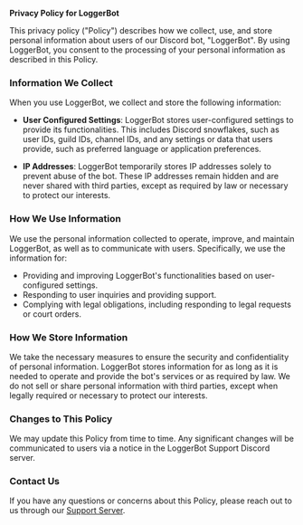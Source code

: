 **Privacy Policy for LoggerBot**

This privacy policy ("Policy") describes how we collect, use, and store personal information about users of our Discord bot, "LoggerBot". By using LoggerBot, you consent to the processing of your personal information as described in this Policy.

### Information We Collect

When you use LoggerBot, we collect and store the following information:

- **User Configured Settings**: LoggerBot stores user-configured settings to provide its functionalities. This includes Discord snowflakes, such as user IDs, guild IDs, channel IDs, and any settings or data that users provide, such as preferred language or application preferences.
  
- **IP Addresses**: LoggerBot temporarily stores IP addresses solely to prevent abuse of the bot. These IP addresses remain hidden and are never shared with third parties, except as required by law or necessary to protect our interests.

### How We Use Information

We use the personal information collected to operate, improve, and maintain LoggerBot, as well as to communicate with users. Specifically, we use the information for:

- Providing and improving LoggerBot's functionalities based on user-configured settings.
- Responding to user inquiries and providing support.
- Complying with legal obligations, including responding to legal requests or court orders.

### How We Store Information

We take the necessary measures to ensure the security and confidentiality of personal information. LoggerBot stores information for as long as it is needed to operate and provide the bot's services or as required by law. We do not sell or share personal information with third parties, except when legally required or necessary to protect our interests.

### Changes to This Policy

We may update this Policy from time to time. Any significant changes will be communicated to users via a notice in the LoggerBot Support Discord server.

### Contact Us

If you have any questions or concerns about this Policy, please reach out to us through our  [Support Server](https://discord.gg/VZubWSVHpH).
